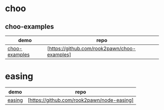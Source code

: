 # choo

## choo-examples

|demo|repo|
|----|----|
|[choo-examples](/choo-examples)| [https://github.com/rook2pawn/choo-examples] |


# easing

|demo|repo|
|----|----|
|[easing](/node-easing) | [https://github.com/rook2pawn/node-easing] |
